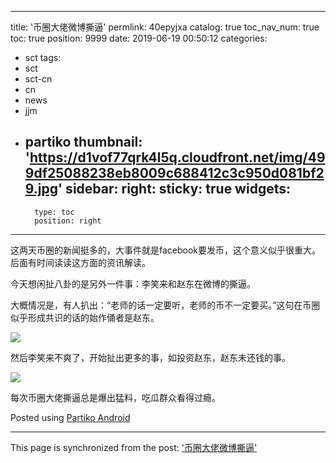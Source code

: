 
---
title: '币圈大佬微博撕逼'
permlink: 40epyjxa
catalog: true
toc_nav_num: true
toc: true
position: 9999
date: 2019-06-19 00:50:12
categories:
- sct
tags:
- sct
- sct-cn
- cn
- news
- jjm
- partiko
thumbnail: 'https://d1vof77qrk4l5q.cloudfront.net/img/499df25088238eb8009c688412c3c950d081bf29.jpg'
sidebar:
    right:
        sticky: true
widgets:
    -
        type: toc
        position: right
---


这两天币圈的新闻挺多的，大事件就是facebook要发币，这个意义似乎很重大。后面有时间读读这方面的资讯解读。

今天想闲扯八卦的是另外一件事：李笑来和赵东在微博的撕逼。

大概情况是，有人扒出：“老师的话一定要听，老师的币不一定要买。”这句在币圈似乎形成共识的话的始作俑者是赵东。



![](https://d1vof77qrk4l5q.cloudfront.net/img/499df25088238eb8009c688412c3c950d081bf29.jpg)



然后李笑来不爽了，开始扯出更多的事，如投资赵东，赵东未还钱的事。



![](https://d1vof77qrk4l5q.cloudfront.net/img/d87cced6b9d4afaee09874c613769e91cb2966e9.jpg)

每次币圈大佬撕逼总是爆出猛料，吃瓜群众看得过瘾。

Posted using [Partiko Android](https://partiko.app/referral/yellowbird)

- - -

This page is synchronized from the post: ['币圈大佬微博撕逼'](https://steemit.com/@yellowbird/40epyjxa)
